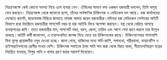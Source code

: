 নিয়ন্ত্রণকক্ষে কেউ কোনো সমস্যা নিয়ে এলে ব্যবস্থা নেন। টেবিলের সামনে বসা একজন হজযাত্রী বললেন, তিনি অসুস্থ বোধ করছেন। নিয়ন্ত্রণকক্ষ থেকে জানানো হলো, তাঁদের সার্বক্ষণিক চিকিৎসক ও মেডিকেল দল আছে। হজ কার্যালয়ের মেঝেতে কার্পেট, জায়নামাজ বিছিয়ে জামাতে নামাজ আদায় করেন হজযাত্রীরা।মদিনার হজ মেডিকেল সেন্টারের আইটি বিভাগে রাখা টাচস্ক্রিনে হজযাত্রীরা পাসপোর্ট নম্বর বা হজ আইডি লিখে অপেক্ষা করছেন। যন্ত্র থেকে বেরিয়ে আসছে ব্যবস্থাপত্রের কপি। তাতে হজযাত্রীর নাম, পাসপোর্ট নম্বর, বয়স, জেলা, তারিখ এবং আগে সেবা গ্রহণ করলে তার উল্লেখ থাকছে।আইটি কর্মী জানালেন, এ তথ্যসংবলিত কাগজ নিয়ে যেতে হয় চিকিৎসকের কাছে। চিকিৎসাসেবার পাশাপাশি বিনা মূল্যে প্রয়োজনীয় ওষুধ দেওয়া হচ্ছে। জানা গেছে, হাজিদের মধ্যে সর্দি-কাশি, গলাব্যথা, শরীরব্যথা, ডায়াবেটিস ও হাইপারটেনশনের রোগীর সংখ্যা বেশি। চিকিৎসক সবাইকে ঠান্ডা পানি পান করা থেকে বিরত থাকা, শীতাতপনিয়ন্ত্রণ যন্ত্রের নিয়ন্ত্রিত ব্যবহার, বিশুদ্ধ পানি ও খাবার গ্রহণ করার পরামর্শ দিয়েছেন।
